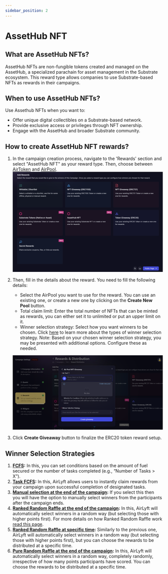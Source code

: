 ```yaml
---
sidebar_position: 2
---
```


# AssetHub NFT

## What are AssetHub NFTs?

AssetHub NFTs are non-fungible tokens created and managed on the AssetHub, a specialized parachain for asset management in the Substrate ecosystem. This reward type allows companies to use Substrate-based NFTs as rewards in their campaigns.

## When to use AssetHub NFTs?

Use Assethub NFTs when you want to:

- Offer unique digital collectibles on a Substrate-based network.
- Provide exclusive access or privileges through NFT ownership.
- Engage with the AssetHub and broader Substrate community.

## How to create AssetHub NFT rewards?

1. In the campaign creation process, navigate to the 'Rewards' section and select "AssetHub NFT" as your reward type. Then, choose between [AirToken](../../../air-token) and [AirPool](../../../air-pool).
   ![Creating a AssetHub NFT Giveaway](../images/rewardsmain.png)

2. Then, fill in the details about the reward. You need to fill the following details:

   - Select the AirPool you want to use for the reward. You can use an existing one, or create a new one by clicking on the **Create New Pool** button.
   - Total claim limit: Enter the total number of NFTs that can be minted as rewards, you can either set it to unlimited or put an upper limit on it.
   - Winner selection strategy: Select how you want winners to be chosen. Click [here](../winner-selection) to learn more about the types of winner selection strategy.
     Note: Based on your chosen winner selection strategy, you may be presented with additional options. Configure these as needed.

   ![AssetHub NFT Creation](../images/assethubnftrewardcreation.png)

3. Click **Create Giveaway** button to finalize the ERC20 token reward setup.

## Winner Selection Strategies

1. **[FCFS](../winner-selection/fcfs):** In this, you can set conditions based on the amount of fuel secured or the number of tasks completed (e.g., “Number of Tasks > X”).
2. **[Task FCFS](../winner-selection/task-fcfs):** In this, AirLyft allows users to instantly claim rewards from your campaign upon successful completion of designated tasks.
3. **[Manual selection at the end of the campaign](../winner-selection/manual):** If you select this then you will have the option to manually select winners from the participants after the campaign ends.
4. **[Ranked Random Raffle at the end of the campaign](../winner-selection/ranked-random):** In this, AirLyft will automatically select winners in a random way (but selecting those with higher points first). For more details on how Ranked Random Raffle work [read this page](../winner-selection/ranked-random).
5. **[Ranked Random Raffle at specific time](../winner-selection/ranked-random-specific.md):** Similarly to the previous one, AirLyft will automatically select winners in a random way (but selecting those with higher points first), but you can choose the rewards to be distributed at a specific time.
6. **[Pure Random Raffle at the end of the campaign](../winner-selection/pure-random-specific.md):** In this, AirLyft will automatically select winners in a random way, completely randomly, irrespective of how many points participants have scored. You can choose the rewards to be distributed at a specific time.
